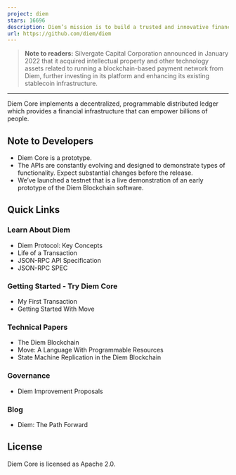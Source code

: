 ```yaml
---
project: diem
stars: 16696
description: Diem’s mission is to build a trusted and innovative financial network that empowers people and businesses around the world.
url: https://github.com/diem/diem
---
```


> **Note to readers:** Silvergate Capital Corporation announced in January 2022 that it acquired intellectual property and other technology assets related to running a blockchain-based payment network from Diem, further investing in its platform and enhancing its existing stablecoin infrastructure.

* * *

Diem Core implements a decentralized, programmable distributed ledger which provides a financial infrastructure that can empower billions of people.

Note to Developers
------------------

-   Diem Core is a prototype.
-   The APIs are constantly evolving and designed to demonstrate types of functionality. Expect substantial changes before the release.
-   We’ve launched a testnet that is a live demonstration of an early prototype of the Diem Blockchain software.

Quick Links
-----------

### Learn About Diem

-   Diem Protocol: Key Concepts
-   Life of a Transaction
-   JSON-RPC API Specification
-   JSON-RPC SPEC

### Getting Started - Try Diem Core

-   My First Transaction
-   Getting Started With Move

### Technical Papers

-   The Diem Blockchain
-   Move: A Language With Programmable Resources
-   State Machine Replication in the Diem Blockchain

### Governance

-   Diem Improvement Proposals

### Blog

-   Diem: The Path Forward

License
-------

Diem Core is licensed as Apache 2.0.
